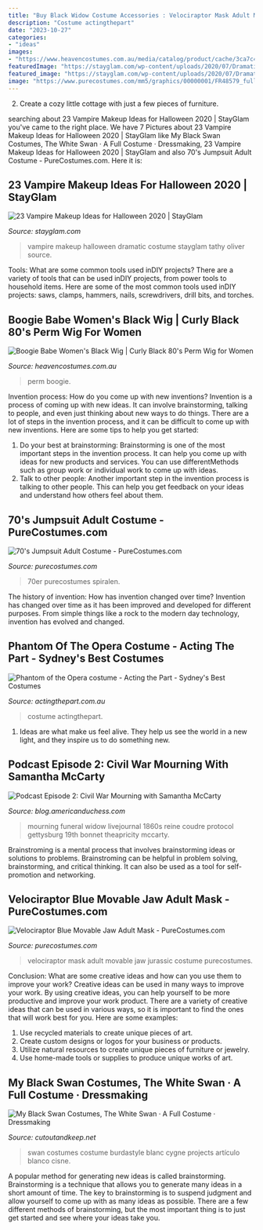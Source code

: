 ```yaml
---
title: "Buy Black Widow Costume Accessories : Velociraptor Mask Adult Movable Jaw Jurassic Costume Purecostumes"
description: "Costume actingthepart"
date: "2023-10-27"
categories:
- "ideas"
images:
- "https://www.heavencostumes.com.au/media/catalog/product/cache/3ca7c4de79fd9294a778cbfdebc9dde4/s/m/smf-42064-women-s-black-curly-boogie-babe-1970-s-disco-queen-costume-wig-1500.jpg"
featuredImage: "https://stayglam.com/wp-content/uploads/2020/07/Dramatic-Vampire-Makeup.jpg"
featured_image: "https://stayglam.com/wp-content/uploads/2020/07/Dramatic-Vampire-Makeup.jpg"
image: "https://www.purecostumes.com/mm5/graphics/00000001/FR48579_full_1.jpg"
---
```



2. Create a cozy little cottage with just a few pieces of furniture.

	

		
searching about 23 Vampire Makeup Ideas for Halloween 2020 | StayGlam you've came to the right place. We have 7 Pictures about 23 Vampire Makeup Ideas for Halloween 2020 | StayGlam like My Black Swan Costumes, The White Swan · A Full Costume · Dressmaking, 23 Vampire Makeup Ideas for Halloween 2020 | StayGlam and also 70&#039;s Jumpsuit Adult Costume - PureCostumes.com. Here it is:
		
    
## 23 Vampire Makeup Ideas For Halloween 2020 | StayGlam

<img loading=lazy src="https://stayglam.com/wp-content/uploads/2020/07/Dramatic-Vampire-Makeup.jpg" onerror="this.onerror=null;this.src='https://tse3.mm.bing.net/th?id=OIP.NorlysclC8-c_otzIXsj5gHaJQ&amp;pid=15.1';" alt="23 Vampire Makeup Ideas for Halloween 2020 | StayGlam">

_Source: stayglam.com_

>vampire makeup halloween dramatic costume stayglam tathy oliver source. 

	

Tools: What are some common tools used inDIY projects?
There are a variety of tools that can be used inDIY projects, from power tools to household items. Here are some of the most common tools used inDIY projects: saws, clamps, hammers, nails, screwdrivers, drill bits, and torches.

    
## Boogie Babe Women&#039;s Black Wig | Curly Black 80&#039;s Perm Wig For Women

<img loading=lazy src="https://www.heavencostumes.com.au/media/catalog/product/cache/3ca7c4de79fd9294a778cbfdebc9dde4/s/m/smf-42064-women-s-black-curly-boogie-babe-1970-s-disco-queen-costume-wig-1500.jpg" onerror="this.onerror=null;this.src='https://tse2.mm.bing.net/th?id=OIP.xy0cZpEafhwCTnPjw4_NXQHaMi&amp;pid=15.1';" alt="Boogie Babe Women&#039;s Black Wig | Curly Black 80&#039;s Perm Wig for Women">

_Source: heavencostumes.com.au_

>perm boogie. 

	

Invention process: How do you come up with new inventions?
Invention is a process of coming up with new ideas. It can involve brainstorming, talking to people, and even just thinking about new ways to do things. There are a lot of steps in the invention process, and it can be difficult to come up with new inventions. Here are some tips to help you get started: 
1. Do your best at brainstorming: Brainstorming is one of the most important steps in the invention process. It can help you come up with ideas for new products and services. You can use differentMethods such as group work or individual work to come up with ideas. 
2. Talk to other people: Another important step in the invention process is talking to other people. This can help you get feedback on your ideas and understand how others feel about them. 

    
## 70&#039;s Jumpsuit Adult Costume - PureCostumes.com

<img loading=lazy src="https://www.purecostumes.com/mm5/graphics/00000001/FR48579_full_1.jpg" onerror="this.onerror=null;this.src='https://tse1.mm.bing.net/th?id=OIP.eIfGmeMM2t_e5JxreCEGZAHaLO&amp;pid=15.1';" alt="70&#039;s Jumpsuit Adult Costume - PureCostumes.com">

_Source: purecostumes.com_

>70er purecostumes spiralen. 

	

The history of invention: How has invention changed over time?
Invention has changed over time as it has been improved and developed for different purposes. From simple things like a rock to the modern day technology, invention has evolved and changed.

    
## Phantom Of The Opera Costume - Acting The Part - Sydney&#039;s Best Costumes

<img loading=lazy src="https://www.actingthepart.com.au/wp-content/uploads/2020/05/Phantom-of-the-Opera.jpg?is-pending-load=1" onerror="this.onerror=null;this.src='https://tse4.mm.bing.net/th?id=OIP.3AuuiEXCH5Hb1mMoIkLkVQAAAA&amp;pid=15.1';" alt="Phantom of the Opera costume - Acting the Part - Sydney&#039;s Best Costumes">

_Source: actingthepart.com.au_

>costume actingthepart. 

	

1. Ideas are what make us feel alive. They help us see the world in a new light, and they inspire us to do something new.

    
## Podcast Episode 2: Civil War Mourning With Samantha McCarty

<img loading=lazy src="https://3.bp.blogspot.com/-yinsTsUMBeQ/WQvNQyFpWVI/AAAAAAAAJnU/5dBO7iOqtMwugo0bYBihHcBNblZPhA8YACLcB/s1600/18302316_10210530802559911_1813998624_n.jpg" onerror="this.onerror=null;this.src='https://tse1.mm.bing.net/th?id=OIP.As2ejGlPIYBBcMJb_LeDEwHaJ4&amp;pid=15.1';" alt="Podcast Episode 2: Civil War Mourning with Samantha McCarty">

_Source: blog.americanduchess.com_

>mourning funeral widow livejournal 1860s reine coudre protocol gettysburg 19th bonnet theapricity mccarty. 

	

Brainstroming is a mental process that involves brainstorming ideas or solutions to problems. Brainstroming can be helpful in problem solving, brainstorming, and critical thinking. It can also be used as a tool for self-promotion and networking.

    
## Velociraptor Blue Movable Jaw Adult Mask - PureCostumes.com

<img loading=lazy src="https://www.purecostumes.com/mm5/graphics/00000001/R68060_full_1.jpg" onerror="this.onerror=null;this.src='https://tse2.mm.bing.net/th?id=OIP.hTBdjOSyLvPEbSmENfC3DgHaLO&amp;pid=15.1';" alt="Velociraptor Blue Movable Jaw Adult Mask - PureCostumes.com">

_Source: purecostumes.com_

>velociraptor mask adult movable jaw jurassic costume purecostumes. 

	

Conclusion: What are some creative ideas and how can you use them to improve your work?
Creative ideas can be used in many ways to improve your work. By using creative ideas, you can help yourself to be more productive and improve your work product. There are a variety of creative ideas that can be used in various ways, so it is important to find the ones that will work best for you. Here are some examples: 
1. Use recycled materials to create unique pieces of art.
2. Create custom designs or logos for your business or products.
3. Utilize natural resources to create unique pieces of furniture or jewelry.
4. Use home-made tools or supplies to produce unique works of art.

    
## My Black Swan Costumes, The White Swan · A Full Costume · Dressmaking

<img loading=lazy src="https://images.coplusk.net/project_images/88084/image/full_DSCN2608_1302388098.jpg" onerror="this.onerror=null;this.src='https://tse3.mm.bing.net/th?id=OIP.ErNmZ-PO988_KtVkC1wRuAHaJ4&amp;pid=15.1';" alt="My Black Swan Costumes, The White Swan · A Full Costume · Dressmaking">

_Source: cutoutandkeep.net_

>swan costumes costume burdastyle blanc cygne projects artículo blanco cisne. 

	

A popular method for generating new ideas is called brainstorming. Brainstorming is a technique that allows you to generate many ideas in a short amount of time. The key to brainstorming is to suspend judgment and allow yourself to come up with as many ideas as possible. There are a few different methods of brainstorming, but the most important thing is to just get started and see where your ideas take you.

